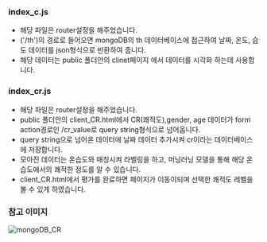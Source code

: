 ### index_c.js
  * 해당 파일은 router설정을 해주었습니다.
  * ('/th')의 경로로 들어오면 mongoDB의 th 데이터베이스에 접근하여 날짜, 온도, 습도 데이터를 json형식으로 반환하여 줍니다.
  * 해당 데이터는 public 폴더안의 clinet페이지 에서 데이터를 시각화 하는데 사용합니다.

### index_cr.js
  * 해당 파일은 router설정을 해주었습니다.
  * public 폴더안의 client_CR.html에서 CR(쾌적도),gender, age 데이터가 form action경로인 /cr_value로 query string형식으로 넘어옵니다.
  * query string으로 넘어온 데이터에 날짜 데이터 추가시켜 cr이라는 데이터베이스에 저장합니다.
  * 모아진 데이터는 온습도와 매칭시켜 라벨링을 하고, 머닝러닝 모델을 통해 해당 온습도에서의 쾌적한 정도를 알 수 있습니다.
  * client_CR.html에서 평가를 완료하면 페이지가 이동이되며 선택한 쾌적도 레벨을 볼 수 있게 하였습니다.


### 참고 이미지 
  
![mongoDB_CR]('/express/img/mongoDB_CR.PNG')
